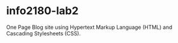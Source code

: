 # info2180-lab2
One Page Blog site using Hypertext Markup Language (HTML) and Cascading Stylesheets (CSS).
